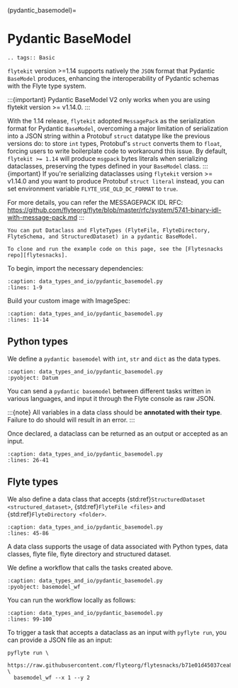 (pydantic_basemodel)=

# Pydantic BaseModel

```{eval-rst}
.. tags:: Basic
```

`flytekit` version >=1.14 supports natively the `JSON` format that Pydantic `BaseModel` produces,  enhancing the interoperability of Pydantic schemas with the Flyte type system.

:::{important}
Pydantic BaseModel V2 only works when you are using flytekit version >= v1.14.0.
:::

With the 1.14 release, `flytekit` adopted `MessagePack` as the serialization format for Pydantic `BaseModel`, overcoming a major limitation of serialization into a JSON string within a Protobuf `struct` datatype like the previous versions do: to store `int` types, Protobuf's `struct` converts them to `float`, forcing users to write boilerplate code to workaround this issue. By default, `flytekit >= 1.14` will produce `msgpack` bytes literals when serializing dataclasses, preserving the types defined in your `BaseModel` class.
:::{important}
If you're serializing dataclasses using `flytekit` version >= v1.14.0 and you want to produce Protobuf `struct literal` instead, you can set environment variable `FLYTE_USE_OLD_DC_FORMAT` to `true`.

For more details, you can refer the MESSAGEPACK IDL RFC: https://github.com/flyteorg/flyte/blob/master/rfc/system/5741-binary-idl-with-message-pack.md
:::

```{note}
You can put Dataclass and FlyteTypes (FlyteFile, FlyteDirectory, FlyteSchema, and StructuredDataset) in a pydantic BaseModel.
```

```{note}
To clone and run the example code on this page, see the [Flytesnacks repo][flytesnacks].
```

To begin, import the necessary dependencies:

```{literalinclude} /examples/data_types_and_io/data_types_and_io/pydantic_basemodel.py
:caption: data_types_and_io/pydantic_basemodel.py
:lines: 1-9
```

Build your custom image with ImageSpec:
```{literalinclude} /examples/data_types_and_io/data_types_and_io/pydantic_basemodel.py
:caption: data_types_and_io/pydantic_basemodel.py
:lines: 11-14
```

## Python types
We define a `pydantic basemodel` with `int`, `str` and `dict` as the data types.

```{literalinclude} /examples/data_types_and_io/data_types_and_io/pydantic_basemodel.py
:caption: data_types_and_io/pydantic_basemodel.py
:pyobject: Datum
```

You can send a `pydantic basemodel` between different tasks written in various languages, and input it through the Flyte console as raw JSON.

:::{note}
All variables in a data class should be **annotated with their type**. Failure to do should will result in an error.
:::

Once declared, a dataclass can be returned as an output or accepted as an input.

```{literalinclude} /examples/data_types_and_io/data_types_and_io/pydantic_basemodel.py
:caption: data_types_and_io/pydantic_basemodel.py
:lines: 26-41
```

## Flyte types
We also define a data class that accepts {std:ref}`StructuredDataset <structured_dataset>`,
{std:ref}`FlyteFile <files>` and {std:ref}`FlyteDirectory <folder>`.

```{literalinclude} /examples/data_types_and_io/data_types_and_io/pydantic_basemodel.py
:caption: data_types_and_io/pydantic_basemodel.py
:lines: 45-86
```

A data class supports the usage of data associated with Python types, data classes,
flyte file, flyte directory and structured dataset.

We define a workflow that calls the tasks created above.

```{literalinclude} /examples/data_types_and_io/data_types_and_io/pydantic_basemodel.py
:caption: data_types_and_io/pydantic_basemodel.py
:pyobject: basemodel_wf
```

You can run the workflow locally as follows:

```{literalinclude} /examples/data_types_and_io/data_types_and_io/pydantic_basemodel.py
:caption: data_types_and_io/pydantic_basemodel.py
:lines: 99-100
```

To trigger a task that accepts a dataclass as an input with `pyflyte run`, you can provide a JSON file as an input:
```
pyflyte run \
  https://raw.githubusercontent.com/flyteorg/flytesnacks/b71e01d45037cea883883f33d8d93f258b9a5023/examples/data_types_and_io/data_types_and_io/pydantic_basemodel.py \
  basemodel_wf --x 1 --y 2
```

[flytesnacks]: https://github.com/flyteorg/flytesnacks/tree/master/examples/data_types_and_io/
